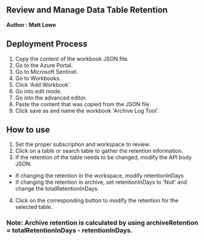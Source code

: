 ## Review and Manage Data Table Retention
**Author : Matt Lowe**

## Deployment Process
1. Copy the content of the workbook JSON file.
2. Go to the Azure Portal.
3. Go to Microsoft Sentinel.
4. Go to Workbooks.
5. Click 'Add Workbook'.
6. Go into edit mode.
7. Go into the advanced editor.
8. Paste the content that was copied from the JSON file.
9. Click save as and name the workbook 'Archive Log Tool'.

## How to use
1. Set the proper subscription and workspace to review.
2. Click on a table or search table to gather the retention information.
3. If the retention of the table needs to be changed, modify the API body JSON.
- If changing the retention in the workspace, modify retentionInDays
- If changing the retention in archive, set retentionInDays to 'Null' and change the totalRetentionInDays.
4. Click on the corresponding button to modify the retention for the selected table.

### Note: Archive retention is calculated by using archiveRetention = totalRetentionInDays - retentionInDays.
